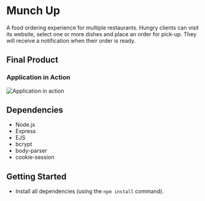 # Munch Up

A food ordering experience for multiple restaurants. Hungry clients can visit its website, select one or more dishes and place an order for pick-up. They will receive a notification when their order is ready.

## Final Product

### Application in Action

![Application in action](https://github.com/Ahana15/Munch-Up/blob/master/oldhag_Webapp/public/images/ScreenRecording2019-10-08at44131.gif?raw=true)

## Dependencies

- Node.js
- Express
- EJS
- bcrypt
- body-parser
- cookie-session

## Getting Started

- Install all dependencies (using the `npm install` command).
